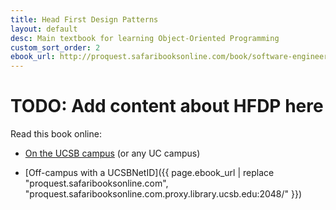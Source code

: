 ```yaml
---
title: Head First Design Patterns
layout: default
desc: Main textbook for learning Object-Oriented Programming
custom_sort_order: 2
ebook_url: http://proquest.safaribooksonline.com/book/software-engineering-and-development/patterns/0596007124
---
```


# TODO: Add content about HFDP here

Read this book online:

* [On the UCSB campus]({{page.ebook_url}}) (or any UC campus)

* [Off-campus with a UCSBNetID]({{ page.ebook_url | replace "proquest.safaribooksonline.com", "proquest.safaribooksonline.com.proxy.library.ucsb.edu:2048/" }})
